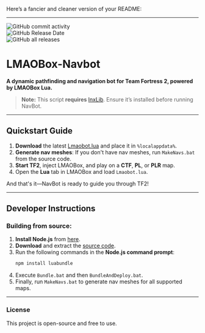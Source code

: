 Here’s a fancier and cleaner version of your README:

---

![GitHub commit activity](https://img.shields.io/github/commit-activity/m/titaniummachine1/lmaobox-Navbot-Medbot)  
![GitHub Release Date](https://img.shields.io/github/release-date/titaniummachine1/lmaobox-Navbot-Medbot)  
![GitHub all releases](https://img.shields.io/github/downloads/titaniummachine1/lmaobox-Navbot-Medbot/total)

# LMAOBox-Navbot

**A dynamic pathfinding and navigation bot for Team Fortress 2, powered by LMAOBox Lua.**

> **Note:** This script **requires** [lnxLib](https://github.com/lnx00/Lmaobox-Library/releases/latest). Ensure it’s installed before running NavBot.

---

## Quickstart Guide

1. **Download** the latest [Lmaobot.lua](https://github.com/titaniummachine1/lmaobox-Navbot-Medbot/releases) and place it in `%localappdata%`.
2. **Generate nav meshes**: If you don't have nav meshes, run `MakeNavs.bat` from the source code.
3. **Start TF2**, inject LMAOBox, and play on a **CTF**, **PL**, or **PLR** map.
4. Open the **Lua** tab in LMAOBox and load `Lmaobot.lua`.

And that's it—NavBot is ready to guide you through TF2!

---

## Developer Instructions

### Building from source:
1. **Install Node.js** from [here](https://nodejs.org/).
2. **Download** and extract the [source code](https://github.com/titaniummachine1/lmaobox-Navbot-Medbot/releases).
3. Run the following commands in the **Node.js command prompt**:
    ```bash
    npm install luabundle
    ```
4. Execute `Bundle.bat` and then `BundleAndDeploy.bat`.
5. Finally, run `MakeNavs.bat` to generate nav meshes for all supported maps.

---

### License
This project is open-source and free to use.